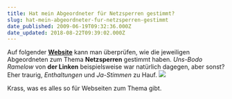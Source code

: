 ```yaml
---
title: Hat mein Abgeordneter für Netzsperren gestimmt?
slug: hat-mein-abgeordneter-fur-netzsperren-gestimmt
date_published: 2009-06-19T09:32:36.000Z
date_updated: 2018-08-22T09:39:02.000Z
---
```


Auf folgender **[Website](http://www.hatmeinabgeordneterfuernetzsperrengestimmt.de/)** kann man überprüfen, wie die jeweiligen Abgeordneten zum Thema **Netzsperren** gestimmt haben. *Uns-Bodo Ramelow* von **der Linken** beispielsweise war natürlich dagegen, aber sonst? Eher traurig, *Enthaltungen* und *Ja-Stimmen* zu Hauf.
[![](//picdump.thafaker.de/2009/06/hatabgeordneternetzsperren-thumb.jpg)](http://picdump.thafaker.de/2009/06/hatabgeordneternetzsperren.jpg)

Krass, was es alles so für Webseiten zum Thema gibt.
